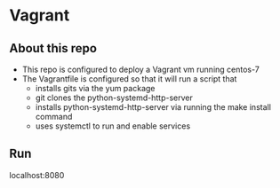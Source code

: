 # Vagrant

## About this repo
- This repo is configured to deploy a Vagrant vm running centos-7
- The Vagrantfile is configured so that it will run a script that 
	- installs gits via the yum package 
	- git clones the python-systemd-http-server
	- installs python-systemd-http-server via running the make install command
	- uses systemctl to run and enable services
	
## Run 

localhost:8080
